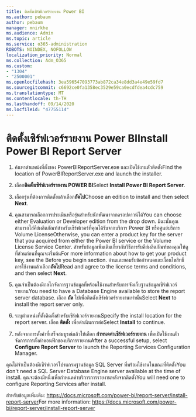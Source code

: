 ```yaml
---
title: ติดตั้งเซิร์ฟเวอร์รายงาน Power BI
ms.author: pebaum
author: pebaum
manager: mnirkhe
ms.audience: Admin
ms.topic: article
ms.service: o365-administration
ROBOTS: NOINDEX, NOFOLLOW
localization_priority: Normal
ms.collection: Adm_O365
ms.custom:
- "1304"
- "2500001"
ms.openlocfilehash: 3ea596547093773ab872ca34e8dd3a4e49e59fd7
ms.sourcegitcommit: c6692ce0fa1358ec3529e59ca0ecdfdea4cdc759
ms.translationtype: MT
ms.contentlocale: th-TH
ms.lasthandoff: 09/14/2020
ms.locfileid: "47755114"
---
```

# <a name="install-power-bi-report-server"></a><span data-ttu-id="2b87e-102">ติดตั้งเซิร์ฟเวอร์รายงาน Power BI</span><span class="sxs-lookup"><span data-stu-id="2b87e-102">Install Power BI Report Server</span></span>

1. <span data-ttu-id="2b87e-103">ค้นหาตำแหน่งที่ตั้งของ PowerBIReportServer.exe และเปิดใช้งานตัวติดตั้ง</span><span class="sxs-lookup"><span data-stu-id="2b87e-103">Find the location of PowerBIReportServer.exe and launch the installer.</span></span>

2. <span data-ttu-id="2b87e-104">เลือก**ติดตั้งเซิร์ฟเวอร์รายงาน POWER BI**</span><span class="sxs-lookup"><span data-stu-id="2b87e-104">Select **Install Power BI Report Server**.</span></span>

3. <span data-ttu-id="2b87e-105">เลือกรุ่นที่ต้องการติดตั้งแล้วเลือก**ถัดไป**</span><span class="sxs-lookup"><span data-stu-id="2b87e-105">Choose an edition to install and then select **Next**.</span></span>

4. <span data-ttu-id="2b87e-106">คุณสามารถเลือกการประเมินหรือรุ่นสำหรับนักพัฒนาจากดรอปดาวน์ได้</span><span class="sxs-lookup"><span data-stu-id="2b87e-106">You can choose either Evaluation or Developer edition from the drop down.</span></span>  <span data-ttu-id="2b87e-107">มิฉะนั้นคุณสามารถใส่คีย์ผลิตภัณฑ์สำหรับเซิร์ฟเวอร์ที่คุณได้รับจากบริการ Power BI หรือศูนย์บริการ Volume License</span><span class="sxs-lookup"><span data-stu-id="2b87e-107">Otherwise, you can enter a product key for the server that you acquired from either the Power BI service or the Volume License Service Center.</span></span> <span data-ttu-id="2b87e-108">สำหรับข้อมูลเพิ่มเติมเกี่ยวกับวิธีการรับคีย์ผลิตภัณฑ์ของคุณให้ดูที่ส่วนก่อนที่คุณจะเริ่มต้น</span><span class="sxs-lookup"><span data-stu-id="2b87e-108">For more information about how to get your product key, see the Before you begin section.</span></span> <span data-ttu-id="2b87e-109">อ่านและยอมรับข้อกำหนดและเงื่อนไขสิทธิ์การใช้งานแล้วเลือก**ถัดไป**</span><span class="sxs-lookup"><span data-stu-id="2b87e-109">Read and agree to the license terms and conditions, and then select **Next**.</span></span>

5. <span data-ttu-id="2b87e-110">คุณจำเป็นต้องมีกลไกจัดการฐานข้อมูลที่พร้อมใช้งานสำหรับการจัดเก็บฐานข้อมูลเซิร์ฟเวอร์รายงาน</span><span class="sxs-lookup"><span data-stu-id="2b87e-110">You need to have a Database Engine available to store the report server database.</span></span> <span data-ttu-id="2b87e-111">เลือก **ถัด** ไปเพื่อติดตั้งเซิร์ฟเวอร์รายงานเท่านั้น</span><span class="sxs-lookup"><span data-stu-id="2b87e-111">Select **Next** to install the report server only.</span></span>

6. <span data-ttu-id="2b87e-112">ระบุตำแหน่งที่ตั้งติดตั้งสำหรับเซิร์ฟเวอร์รายงาน</span><span class="sxs-lookup"><span data-stu-id="2b87e-112">Specify the install location for the report server.</span></span> <span data-ttu-id="2b87e-113">เลือก **ติดตั้ง** เพื่อดำเนินการต่อ</span><span class="sxs-lookup"><span data-stu-id="2b87e-113">Select **Install** to continue.</span></span>

7. <span data-ttu-id="2b87e-114">หลังจากการตั้งค่าที่เสร็จสมบูรณ์แล้วให้เลือก **กำหนดค่าเซิร์ฟเวอร์รายงาน** เพื่อเปิดใช้งานตัวจัดการการตั้งค่าคอนฟิกของบริการรายงาน</span><span class="sxs-lookup"><span data-stu-id="2b87e-114">After a successful setup, select **Configure Report Server** to launch the Reporting Services Configuration Manager.</span></span>

<span data-ttu-id="2b87e-115">คุณไม่จำเป็นต้องมีเซิร์ฟเวอร์โปรแกรมฐานข้อมูล SQL Server ที่พร้อมใช้งานในขณะที่ติดตั้ง</span><span class="sxs-lookup"><span data-stu-id="2b87e-115">You don't need a SQL Server Database Engine server available at the time of install.</span></span> <span data-ttu-id="2b87e-116">คุณจะต้องมีหนึ่งเพื่อกำหนดค่าบริการการรายงานหลังจากติดตั้ง</span><span class="sxs-lookup"><span data-stu-id="2b87e-116">You will need one to configure Reporting Services after install.</span></span>

<span data-ttu-id="2b87e-117">สำหรับข้อมูลเพิ่มเติม: https://docs.microsoft.com/power-bi/report-server/install-report-server</span><span class="sxs-lookup"><span data-stu-id="2b87e-117">For more information: https://docs.microsoft.com/power-bi/report-server/install-report-server</span></span>

